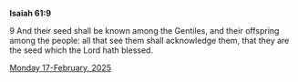 **Isaiah 61:9**

9 And their seed shall be known among the Gentiles, and their offspring among the people: all that see them shall acknowledge them, that they are the seed which the Lord hath blessed.

[Monday 17-February, 2025](https://getbible.net/kjv/Isaiah/61/9)
